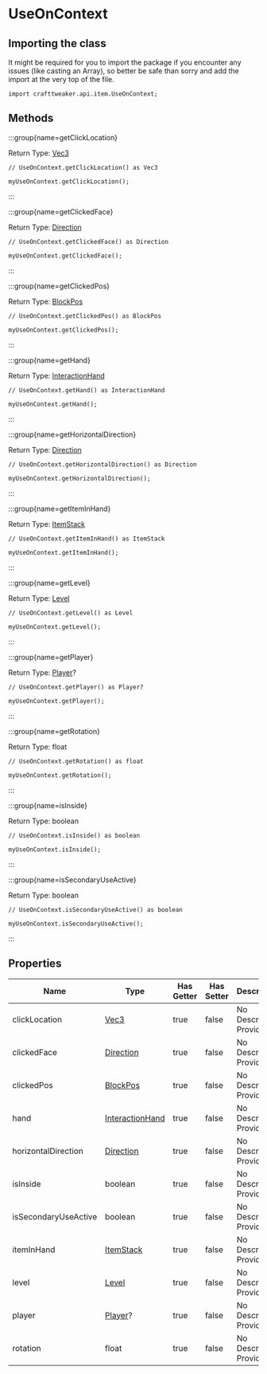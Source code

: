 # UseOnContext

## Importing the class

It might be required for you to import the package if you encounter any issues (like casting an Array), so better be safe than sorry and add the import at the very top of the file.
```zenscript
import crafttweaker.api.item.UseOnContext;
```


## Methods

:::group{name=getClickLocation}

Return Type: [Vec3](/vanilla/api/util/math/Vec3)

```zenscript
// UseOnContext.getClickLocation() as Vec3

myUseOnContext.getClickLocation();
```

:::

:::group{name=getClickedFace}

Return Type: [Direction](/vanilla/api/util/direction/Direction)

```zenscript
// UseOnContext.getClickedFace() as Direction

myUseOnContext.getClickedFace();
```

:::

:::group{name=getClickedPos}

Return Type: [BlockPos](/vanilla/api/util/math/BlockPos)

```zenscript
// UseOnContext.getClickedPos() as BlockPos

myUseOnContext.getClickedPos();
```

:::

:::group{name=getHand}

Return Type: [InteractionHand](/vanilla/api/util/InteractionHand)

```zenscript
// UseOnContext.getHand() as InteractionHand

myUseOnContext.getHand();
```

:::

:::group{name=getHorizontalDirection}

Return Type: [Direction](/vanilla/api/util/direction/Direction)

```zenscript
// UseOnContext.getHorizontalDirection() as Direction

myUseOnContext.getHorizontalDirection();
```

:::

:::group{name=getItemInHand}

Return Type: [ItemStack](/vanilla/api/item/ItemStack)

```zenscript
// UseOnContext.getItemInHand() as ItemStack

myUseOnContext.getItemInHand();
```

:::

:::group{name=getLevel}

Return Type: [Level](/vanilla/api/world/Level)

```zenscript
// UseOnContext.getLevel() as Level

myUseOnContext.getLevel();
```

:::

:::group{name=getPlayer}

Return Type: [Player](/vanilla/api/entity/type/player/Player)?

```zenscript
// UseOnContext.getPlayer() as Player?

myUseOnContext.getPlayer();
```

:::

:::group{name=getRotation}

Return Type: float

```zenscript
// UseOnContext.getRotation() as float

myUseOnContext.getRotation();
```

:::

:::group{name=isInside}

Return Type: boolean

```zenscript
// UseOnContext.isInside() as boolean

myUseOnContext.isInside();
```

:::

:::group{name=isSecondaryUseActive}

Return Type: boolean

```zenscript
// UseOnContext.isSecondaryUseActive() as boolean

myUseOnContext.isSecondaryUseActive();
```

:::


## Properties

| Name | Type | Has Getter | Has Setter | Description |
|------|------|------------|------------|-------------|
| clickLocation | [Vec3](/vanilla/api/util/math/Vec3) | true | false | No Description Provided |
| clickedFace | [Direction](/vanilla/api/util/direction/Direction) | true | false | No Description Provided |
| clickedPos | [BlockPos](/vanilla/api/util/math/BlockPos) | true | false | No Description Provided |
| hand | [InteractionHand](/vanilla/api/util/InteractionHand) | true | false | No Description Provided |
| horizontalDirection | [Direction](/vanilla/api/util/direction/Direction) | true | false | No Description Provided |
| isInside | boolean | true | false | No Description Provided |
| isSecondaryUseActive | boolean | true | false | No Description Provided |
| itemInHand | [ItemStack](/vanilla/api/item/ItemStack) | true | false | No Description Provided |
| level | [Level](/vanilla/api/world/Level) | true | false | No Description Provided |
| player | [Player](/vanilla/api/entity/type/player/Player)? | true | false | No Description Provided |
| rotation | float | true | false | No Description Provided |

